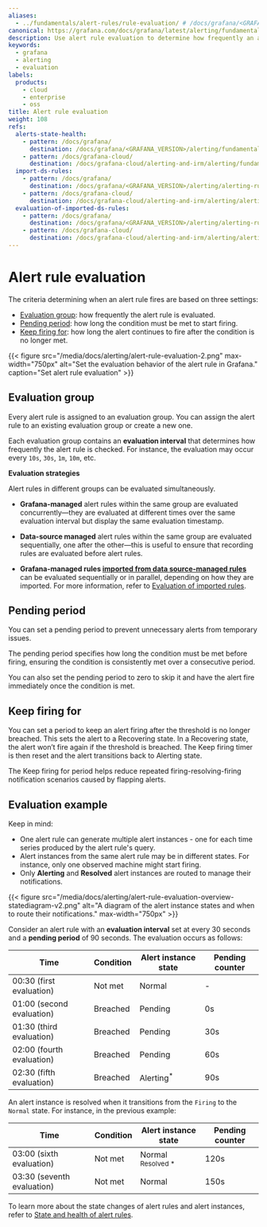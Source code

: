 ```yaml
---
aliases:
  - ../fundamentals/alert-rules/rule-evaluation/ # /docs/grafana/<GRAFANA_VERSION>/alerting/fundamentals/alert-rules/rule-evaluation/
canonical: https://grafana.com/docs/grafana/latest/alerting/fundamentals/alert-rule-evaluation/
description: Use alert rule evaluation to determine how frequently an alert rule should be evaluated and how quickly it should change its state
keywords:
  - grafana
  - alerting
  - evaluation
labels:
  products:
    - cloud
    - enterprise
    - oss
title: Alert rule evaluation
weight: 108
refs:
  alerts-state-health:
    - pattern: /docs/grafana/
      destination: /docs/grafana/<GRAFANA_VERSION>/alerting/fundamentals/alert-rule-evaluation/state-and-health/
    - pattern: /docs/grafana-cloud/
      destination: /docs/grafana-cloud/alerting-and-irm/alerting/fundamentals/alert-rule-evaluation/state-and-health/
  import-ds-rules:
    - pattern: /docs/grafana/
      destination: /docs/grafana/<GRAFANA_VERSION>/alerting/alerting-rules/alerting-migration/
    - pattern: /docs/grafana-cloud/
      destination: /docs/grafana-cloud/alerting-and-irm/alerting/alerting-rules/alerting-migration/
  evaluation-of-imported-ds-rules:
    - pattern: /docs/grafana/
      destination: /docs/grafana/<GRAFANA_VERSION>/alerting/alerting-rules/alerting-migration/#evaluation-of-imported-rules
    - pattern: /docs/grafana-cloud/
      destination: /docs/grafana-cloud/alerting-and-irm/alerting/alerting-rules/alerting-migration/#evaluation-of-imported-rules
---
```


# Alert rule evaluation

The criteria determining when an alert rule fires are based on three settings:

- [Evaluation group](#evaluation-group): how frequently the alert rule is evaluated.
- [Pending period](#pending-period): how long the condition must be met to start firing.
- [Keep firing for](#pending-period): how long the alert continues to fire after the condition is no longer met.

{{< figure src="/media/docs/alerting/alert-rule-evaluation-2.png" max-width="750px" alt="Set the evaluation behavior of the alert rule in Grafana." caption="Set alert rule evaluation" >}}

## Evaluation group

Every alert rule is assigned to an evaluation group. You can assign the alert rule to an existing evaluation group or create a new one.

Each evaluation group contains an **evaluation interval** that determines how frequently the alert rule is checked. For instance, the evaluation may occur every `10s`, `30s`, `1m`, `10m`, etc.

**Evaluation strategies**

Alert rules in different groups can be evaluated simultaneously.

- **Grafana-managed** alert rules within the same group are evaluated concurrently—they are evaluated at different times over the same evaluation interval but display the same evaluation timestamp.

- **Data-source managed** alert rules within the same group are evaluated sequentially, one after the other—this is useful to ensure that recording rules are evaluated before alert rules.

- **Grafana-managed rules [imported from data source-managed rules](ref:import-ds-rules)** can be evaluated sequentially or in parallel, depending on how they are imported. For more information, refer to [Evaluation of imported rules](ref:evaluation-of-imported-ds-rules).

## Pending period

You can set a pending period to prevent unnecessary alerts from temporary issues.

The pending period specifies how long the condition must be met before firing, ensuring the condition is consistently met over a consecutive period.

You can also set the pending period to zero to skip it and have the alert fire immediately once the condition is met.

## Keep firing for

You can set a period to keep an alert firing after the threshold is no longer breached. This sets the alert to a Recovering state. In a Recovering state, the alert won’t fire again if the threshold is breached. The Keep firing timer is then reset and the alert transitions back to Alerting state.

The Keep firing for period helps reduce repeated firing-resolving-firing notification scenarios caused by flapping alerts.

## Evaluation example

Keep in mind:

- One alert rule can generate multiple alert instances - one for each time series produced by the alert rule's query.
- Alert instances from the same alert rule may be in different states. For instance, only one observed machine might start firing.
- Only **Alerting** and **Resolved** alert instances are routed to manage their notifications.

{{< figure src="/media/docs/alerting/alert-rule-evaluation-overview-statediagram-v2.png" alt="A diagram of the alert instance states and when to route their notifications."  max-width="750px" >}}

<!--
Remove ///
stateDiagram-v2
    direction LR
        Normal --///> Pending
        note right of Normal
            Route "Resolved" alert instances
            for notifications
        end note
        Pending --///> Alerting
        Alerting --///> Normal: Resolved
        note right of Alerting
            Route "Alerting" alert instances
            for notifications
        end note
-->

Consider an alert rule with an **evaluation interval** set at every 30 seconds and a **pending period** of 90 seconds. The evaluation occurs as follows:

| Time                      | Condition | Alert instance state  | Pending counter |
| ------------------------- | --------- | --------------------- | --------------- |
| 00:30 (first evaluation)  | Not met   | Normal                | -               |
| 01:00 (second evaluation) | Breached  | Pending               | 0s              |
| 01:30 (third evaluation)  | Breached  | Pending               | 30s             |
| 02:00 (fourth evaluation) | Breached  | Pending               | 60s             |
| 02:30 (fifth evaluation)  | Breached  | Alerting<sup>\*</sup> | 90s             |

An alert instance is resolved when it transitions from the `Firing` to the `Normal` state. For instance, in the previous example:

| Time                       | Condition | Alert instance state          | Pending counter |
| -------------------------- | --------- | ----------------------------- | --------------- |
| 03:00 (sixth evaluation)   | Not met   | Normal <sup>Resolved \*</sup> | 120s            |
| 03:30 (seventh evaluation) | Not met   | Normal                        | 150s            |

To learn more about the state changes of alert rules and alert instances, refer to [State and health of alert rules](ref:alerts-state-health).
